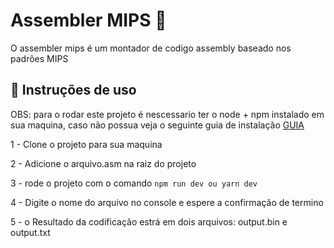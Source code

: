 # Assembler MIPS  📡
O assembler mips é um montador de codigo assembly baseado nos padrões MIPS

## 📖 Instruções de uso

OBS: para o rodar este projeto é nescessario ter o node + npm instalado em sua maquina, caso não possua veja o seguinte guia de instalação [GUIA](https://zircon-sheet-5bd.notion.site/Instalando-o-Node-js-dd6653503d174c3db2c3bec337029efa)

1 - Clone o projeto para sua maquina

2 - Adicione o arquivo.asm na raiz do projeto

3 - rode o projeto com o comando
  ```npm run dev ou yarn dev```

4 - Digite o nome do arquivo no console e espere a confirmação de termino

5 - o Resultado da codificação estrá em dois arquivos: output.bin e output.txt

